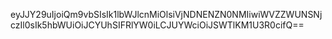 eyJJY29uIjoiQm9vbSIsIk1lbWJlcnMiOlsiVjNDNENZN0NMIiwiWVZZWUNSNjczIl0sIk5hbWUiOiJCYUhSIFRlYW0iLCJUYWciOiJSWTlKM1U3R0cifQ==